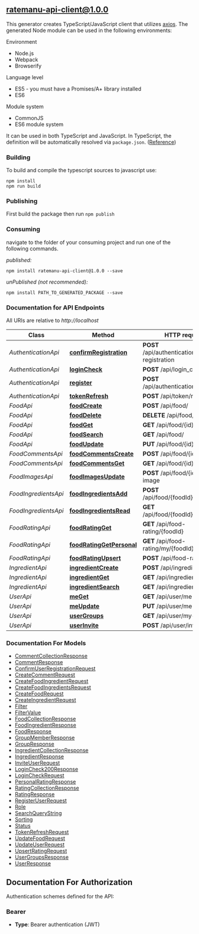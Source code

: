 ## ratemanu-api-client@1.0.0

This generator creates TypeScript/JavaScript client that utilizes [axios](https://github.com/axios/axios). The generated Node module can be used in the following environments:

Environment
* Node.js
* Webpack
* Browserify

Language level
* ES5 - you must have a Promises/A+ library installed
* ES6

Module system
* CommonJS
* ES6 module system

It can be used in both TypeScript and JavaScript. In TypeScript, the definition will be automatically resolved via `package.json`. ([Reference](https://www.typescriptlang.org/docs/handbook/declaration-files/consumption.html))

### Building

To build and compile the typescript sources to javascript use:
```
npm install
npm run build
```

### Publishing

First build the package then run `npm publish`

### Consuming

navigate to the folder of your consuming project and run one of the following commands.

_published:_

```
npm install ratemanu-api-client@1.0.0 --save
```

_unPublished (not recommended):_

```
npm install PATH_TO_GENERATED_PACKAGE --save
```

### Documentation for API Endpoints

All URIs are relative to *http://localhost*

Class | Method | HTTP request | Description
------------ | ------------- | ------------- | -------------
*AuthenticationApi* | [**confirmRegistration**](docs/AuthenticationApi.md#confirmregistration) | **POST** /api/authentication/confirm-registration | 
*AuthenticationApi* | [**loginCheck**](docs/AuthenticationApi.md#logincheck) | **POST** /api/login_check | 
*AuthenticationApi* | [**register**](docs/AuthenticationApi.md#register) | **POST** /api/authentication/register | 
*AuthenticationApi* | [**tokenRefresh**](docs/AuthenticationApi.md#tokenrefresh) | **POST** /api/token/refresh | 
*FoodApi* | [**foodCreate**](docs/FoodApi.md#foodcreate) | **POST** /api/food/ | 
*FoodApi* | [**foodDelete**](docs/FoodApi.md#fooddelete) | **DELETE** /api/food/{id} | 
*FoodApi* | [**foodGet**](docs/FoodApi.md#foodget) | **GET** /api/food/{id} | 
*FoodApi* | [**foodSearch**](docs/FoodApi.md#foodsearch) | **GET** /api/food/ | 
*FoodApi* | [**foodUpdate**](docs/FoodApi.md#foodupdate) | **PUT** /api/food/{id} | 
*FoodCommentsApi* | [**foodCommentsCreate**](docs/FoodCommentsApi.md#foodcommentscreate) | **POST** /api/food/{id}/comment | 
*FoodCommentsApi* | [**foodCommentsGet**](docs/FoodCommentsApi.md#foodcommentsget) | **GET** /api/food/{id}/comment | 
*FoodImagesApi* | [**foodImagesUpdate**](docs/FoodImagesApi.md#foodimagesupdate) | **POST** /api/food/{id}/update-image | 
*FoodIngredientsApi* | [**foodIngredientsAdd**](docs/FoodIngredientsApi.md#foodingredientsadd) | **POST** /api/food/{foodId}/ingredients | 
*FoodIngredientsApi* | [**foodIngredientsRead**](docs/FoodIngredientsApi.md#foodingredientsread) | **GET** /api/food/{foodId}/ingredients | 
*FoodRatingApi* | [**foodRatingGet**](docs/FoodRatingApi.md#foodratingget) | **GET** /api/food-rating/{foodId} | 
*FoodRatingApi* | [**foodRatingGetPersonal**](docs/FoodRatingApi.md#foodratinggetpersonal) | **GET** /api/food-rating/my/{foodId} | 
*FoodRatingApi* | [**foodRatingUpsert**](docs/FoodRatingApi.md#foodratingupsert) | **POST** /api/food-rating/ | 
*IngredientApi* | [**ingredientCreate**](docs/IngredientApi.md#ingredientcreate) | **POST** /api/ingredient/ | 
*IngredientApi* | [**ingredientGet**](docs/IngredientApi.md#ingredientget) | **GET** /api/ingredient/{id} | 
*IngredientApi* | [**ingredientSearch**](docs/IngredientApi.md#ingredientsearch) | **GET** /api/ingredient/ | 
*UserApi* | [**meGet**](docs/UserApi.md#meget) | **GET** /api/user/me | 
*UserApi* | [**meUpdate**](docs/UserApi.md#meupdate) | **PUT** /api/user/me | 
*UserApi* | [**userGroups**](docs/UserApi.md#usergroups) | **GET** /api/user/my-groups | 
*UserApi* | [**userInvite**](docs/UserApi.md#userinvite) | **POST** /api/user/invite | 


### Documentation For Models

 - [CommentCollectionResponse](docs/CommentCollectionResponse.md)
 - [CommentResponse](docs/CommentResponse.md)
 - [ConfirmUserRegistrationRequest](docs/ConfirmUserRegistrationRequest.md)
 - [CreateCommentRequest](docs/CreateCommentRequest.md)
 - [CreateFoodIngredientRequest](docs/CreateFoodIngredientRequest.md)
 - [CreateFoodIngredientsRequest](docs/CreateFoodIngredientsRequest.md)
 - [CreateFoodRequest](docs/CreateFoodRequest.md)
 - [CreateIngredientRequest](docs/CreateIngredientRequest.md)
 - [Filter](docs/Filter.md)
 - [FilterValue](docs/FilterValue.md)
 - [FoodCollectionResponse](docs/FoodCollectionResponse.md)
 - [FoodIngredientResponse](docs/FoodIngredientResponse.md)
 - [FoodResponse](docs/FoodResponse.md)
 - [GroupMemberResponse](docs/GroupMemberResponse.md)
 - [GroupResponse](docs/GroupResponse.md)
 - [IngredientCollectionResponse](docs/IngredientCollectionResponse.md)
 - [IngredientResponse](docs/IngredientResponse.md)
 - [InviteUserRequest](docs/InviteUserRequest.md)
 - [LoginCheck200Response](docs/LoginCheck200Response.md)
 - [LoginCheckRequest](docs/LoginCheckRequest.md)
 - [PersonalRatingResponse](docs/PersonalRatingResponse.md)
 - [RatingCollectionResponse](docs/RatingCollectionResponse.md)
 - [RatingResponse](docs/RatingResponse.md)
 - [RegisterUserRequest](docs/RegisterUserRequest.md)
 - [Role](docs/Role.md)
 - [SearchQueryString](docs/SearchQueryString.md)
 - [Sorting](docs/Sorting.md)
 - [Status](docs/Status.md)
 - [TokenRefreshRequest](docs/TokenRefreshRequest.md)
 - [UpdateFoodRequest](docs/UpdateFoodRequest.md)
 - [UpdateUserRequest](docs/UpdateUserRequest.md)
 - [UpsertRatingRequest](docs/UpsertRatingRequest.md)
 - [UserGroupsResponse](docs/UserGroupsResponse.md)
 - [UserResponse](docs/UserResponse.md)


<a id="documentation-for-authorization"></a>
## Documentation For Authorization


Authentication schemes defined for the API:
<a id="Bearer"></a>
### Bearer

- **Type**: Bearer authentication (JWT)

